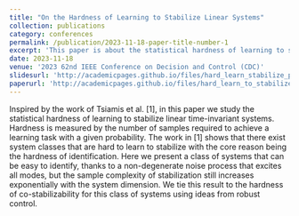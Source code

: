 ```yaml
---
title: "On the Hardness of Learning to Stabilize Linear Systems"
collection: publications
category: conferences
permalink: /publication/2023-11-18-paper-title-number-1
excerpt: 'This paper is about the statistical hardness of learning to stabilize linear time-invariant system.'
date: 2023-11-18
venue: '2023 62nd IEEE Conference on Decision and Control (CDC)'
slidesurl: 'http://academicpages.github.io/files/hard_learn_stabilize_present.pdf'
paperurl: 'http://academicpages.github.io/files/hard_learn_to_stabilize.pdf'
---
```


 Inspired by the work of Tsiamis et al. [1], in this
paper we study the statistical hardness of learning to stabilize
linear time-invariant systems. Hardness is measured by the
number of samples required to achieve a learning task with
a given probability. The work in [1] shows that there exist
system classes that are hard to learn to stabilize with the core
reason being the hardness of identification. Here we present
a class of systems that can be easy to identify, thanks to a
non-degenerate noise process that excites all modes, but the
sample complexity of stabilization still increases exponentially
with the system dimension. We tie this result to the hardness
of co-stabilizability for this class of systems using ideas from
robust control.
